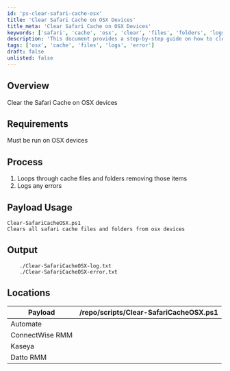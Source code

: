 ```yaml
---
id: 'ps-clear-safari-cache-osx'
title: 'Clear Safari Cache on OSX Devices'
title_meta: 'Clear Safari Cache on OSX Devices'
keywords: ['safari', 'cache', 'osx', 'clear', 'files', 'folders', 'logs', 'errors']
description: 'This document provides a step-by-step guide on how to clear the Safari cache on OSX devices, including the requirements, process, and output logs for successful execution.'
tags: ['osx', 'cache', 'files', 'logs', 'error']
draft: false
unlisted: false
---
```

## Overview

Clear the Safari Cache on OSX devices

## Requirements

Must be run on OSX devices

## Process

1. Loops through cache files and folders removing those items
2. Logs any errors

## Payload Usage

```
Clear-SafariCacheOSX.ps1
Clears all safari cache files and folders from osx devices
```

## Output

```
    ./Clear-SafariCacheOSX-log.txt
    ./Clear-SafariCacheOSX-error.txt
```

## Locations

| Payload                    | /repo/scripts/Clear-SafariCacheOSX.ps1 |
|---------------------------|-----------------------------------------|
| Automate                  |                                         |
| ConnectWise RMM           |                                         |
| Kaseya                    |                                         |
| Datto RMM                 |                                         |



